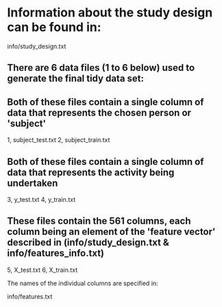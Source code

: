 # Information about the study design can be found in:

info/study_design.txt

## There are 6 data files (1 to 6 below) used to generate the final tidy data set:

## Both of these files contain a single column of data that represents the chosen person or 'subject'

1, subject_test.txt
2, subject_train.txt

## Both of these files contain a single column of data that represents the activity being undertaken

3, y_test.txt
4, y_train.txt

## These files contain the 561 columns, each column being an element of the 'feature vector' described in (info/study_design.txt & info/features_info.txt)

5, X_test.txt
6, X_train.txt

The names of the individual columns are specified in:

info/features.txt
